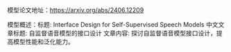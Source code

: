 模型论文地址：https://arxiv.org/abs/2406.12209

模型概述：标题: Interface Design for Self-Supervised Speech Models
中文文章标题: 自监督语音模型的接口设计
文章内容: 探讨自监督语音模型接口设计，提高模型性能和泛化能力。
